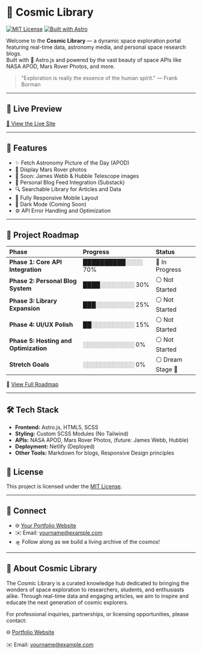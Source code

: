 # 🌌 Cosmic Library

[![MIT License](https://img.shields.io/badge/License-MIT-yellow.svg?style=for-the-badge)](./LICENSE)
[![Built with Astro](https://img.shields.io/badge/Built%20with-Astro-blueviolet?style=for-the-badge)](https://astro.build/)

Welcome to the **Cosmic Library** — a dynamic space exploration portal featuring real-time data, astronomy media, and personal space research blogs.  
Built with 🚀 Astro.js and powered by the vast beauty of space APIs like NASA APOD, Mars Rover Photos, and more.



> "Exploration is really the essence of the human spirit." — Frank Borman

---

## 📸 Live Preview

[🚀 View the Live Site](https://cosmiclibrary.netlify.app/)  

---

## 🚁 Features

- ✨ Fetch Astronomy Picture of the Day (APOD)
- 🚗 Display Mars Rover photos
- 🔭 Soon: James Webb & Hubble Telescope images
- 📝 Personal Blog Feed Integration (Substack)
- 🔍 Searchable Library for Articles and Data
- 📱 Fully Responsive Mobile Layout
- 🌙 Dark Mode (Coming Soon)
- ⚙️ API Error Handling and Optimization

---

## 🚀 Project Roadmap

| Phase | Progress | Status |
|:------|:---------|:-------|
| **Phase 1: Core API Integration** | ██████████░░░░ 70% | 🔵 In Progress |
| **Phase 2: Personal Blog System** | ████░░░░░░░░ 30% | ⚪ Not Started |
| **Phase 3: Library Expansion** | ███░░░░░░░░░ 25% | ⚪ Not Started |
| **Phase 4: UI/UX Polish** | ██░░░░░░░░░░ 15% | ⚪ Not Started |
| **Phase 5: Hosting and Optimization** | ░░░░░░░░░░░░ 0% | ⚪ Not Started |
| **Stretch Goals** | ░░░░░░░░░░░░ 0% | ⚪ Dream Stage 🌟 |

🔗 [View Full Roadmap](./ROADMAP.md)

---

## 🛠️ Tech Stack

- **Frontend:** Astro.js, HTML5, SCSS
- **Styling:** Custom SCSS Modules (No Tailwind)
- **APIs:** NASA APOD, Mars Rover Photos, (future: James Webb, Hubble)
- **Deployment:** Netlify (Deployed)
- **Other Tools:** Markdown for blogs, Responsive Design principles

## 📜 License

This project is licensed under the [MIT License](LICENSE).

---

## 📡 Connect

- 🌐 [Your Portfolio Website](https://deviouswings.github.io/PortDev/)
- ✉️ Email: [yourname@example.com](mailto:yourname@example.com)
- 🛸 Follow along as we build a living archive of the cosmos!

---

## 📡 About Cosmic Library
The Cosmic Library is a curated knowledge hub dedicated to bringing the wonders of space exploration to researchers, students, and enthusiasts alike.
Through real-time data and engaging articles, we aim to inspire and educate the next generation of cosmic explorers.

For professional inquiries, partnerships, or licensing opportunities, please contact:

🌐 [Portfolio Website](https://deviouswings.github.io/PortDev/contact.html)

✉️ Email: yourname@example.com

